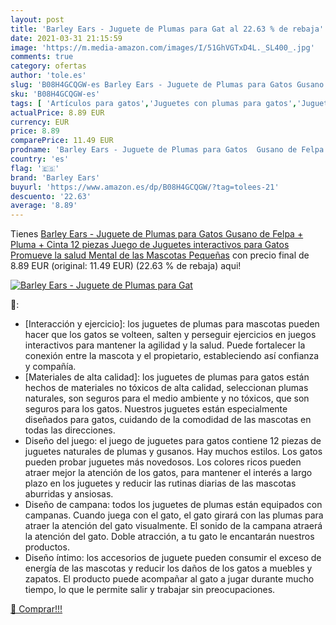 ```yaml
---
layout: post
title: 'Barley Ears - Juguete de Plumas para Gat al 22.63 % de rebaja'
date: 2021-03-31 21:15:59
image: 'https://m.media-amazon.com/images/I/51GhVGTxD4L._SL400_.jpg'
comments: true
category: ofertas
author: 'tole.es'
slug: 'B08H4GCQGW-es Barley Ears - Juguete de Plumas para Gatos Gusano de Felpa...'
sku: 'B08H4GCQGW-es'
tags: [ 'Artículos para gatos','Juguetes con plumas para gatos','Juguetes para gatos','Productos para mascotas','barley ears','juguetes', ]
actualPrice: 8.89 EUR
currency: EUR
price: 8.89
comparePrice: 11.49 EUR
prodname: 'Barley Ears - Juguete de Plumas para Gatos  Gusano de Felpa + Pluma + Cinta  12 piezas   Juego de Juguetes interactivos para Gatos  Promueve la salud Mental de las Mascotas Pequeñas'
country: 'es'
flag: '🇪🇸'
brand: 'Barley Ears'
buyurl: 'https://www.amazon.es/dp/B08H4GCQGW/?tag=tolees-21'
descuento: '22.63'
average: '8.89'
---
```


Tienes [Barley Ears - Juguete de Plumas para Gatos  Gusano de Felpa + Pluma + Cinta  12 piezas   Juego de Juguetes interactivos para Gatos  Promueve la salud Mental de las Mascotas Pequeñas](https://www.amazon.es/dp/B08H4GCQGW/?tag=tolees-21) con precio final de  8.89 EUR (original: 11.49 EUR) (22.63 %  de rebaja) aqui!

[![Barley Ears - Juguete de Plumas para Gat](https://m.media-amazon.com/images/I/51GhVGTxD4L._SL400_.jpg)](https://www.amazon.es/dp/B08H4GCQGW/?tag=tolees-21)

🔎:

- [Interacción y ejercicio]: los juguetes de plumas para mascotas pueden hacer que los gatos se volteen, salten y perseguir ejercicios en juegos interactivos para mantener la agilidad y la salud. Puede fortalecer la conexión entre la mascota y el propietario, estableciendo así confianza y compañía.
- [Materiales de alta calidad]: los juguetes de plumas para gatos están hechos de materiales no tóxicos de alta calidad, seleccionan plumas naturales, son seguros para el medio ambiente y no tóxicos, que son seguros para los gatos. Nuestros juguetes están especialmente diseñados para gatos, cuidando de la comodidad de las mascotas en todas las direcciones.
- Diseño del juego: el juego de juguetes para gatos contiene 12 piezas de juguetes naturales de plumas y gusanos. Hay muchos estilos. Los gatos pueden probar juguetes más novedosos. Los colores ricos pueden atraer mejor la atención de los gatos, para mantener el interés a largo plazo en los juguetes y reducir las rutinas diarias de las mascotas aburridas y ansiosas.
- Diseño de campana: todos los juguetes de plumas están equipados con campanas. Cuando juega con el gato, el gato girará con las plumas para atraer la atención del gato visualmente. El sonido de la campana atraerá la atención del gato. Doble atracción, a tu gato le encantarán nuestros productos.
- Diseño íntimo: los accesorios de juguete pueden consumir el exceso de energía de las mascotas y reducir los daños de los gatos a muebles y zapatos. El producto puede acompañar al gato a jugar durante mucho tiempo, lo que le permite salir y trabajar sin preocupaciones.

[🛒 Comprar!!!](https://www.amazon.es/dp/B08H4GCQGW/?tag=tolees-21)
